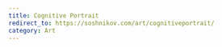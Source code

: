 ```yaml
---
title: Cognitive Portrait
redirect_to: https://soshnikov.com/art/cognitiveportrait/
category: Art
---
```

